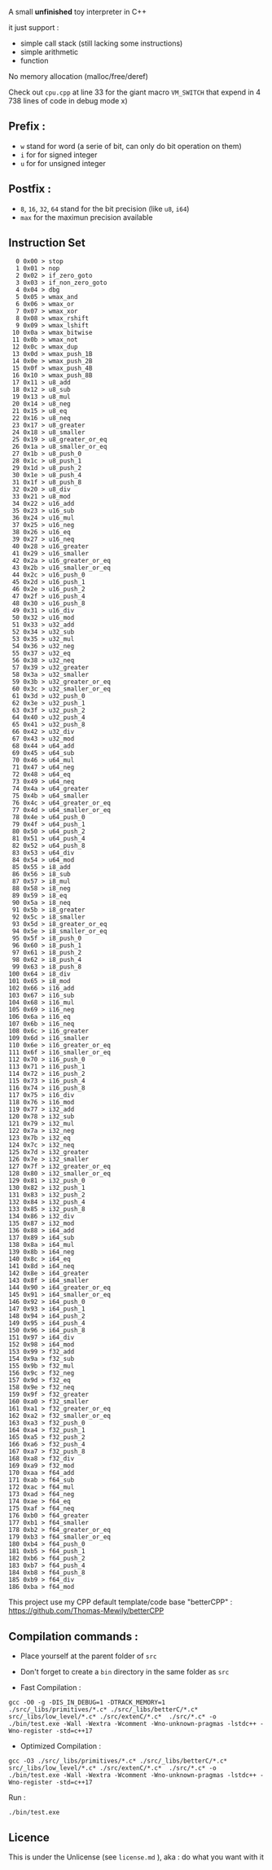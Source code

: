 A small **unfinished** toy interpreter in C++

it just support :
- simple call stack (still lacking some instructions)
- simple arithmetic
- function

No memory allocation (malloc/free/deref)

Check out `cpu.cpp` at line 33 for the giant macro `VM_SWITCH` that expend in 4 738 lines of code in debug mode x)

## Prefix :

- `w` stand for word (a serie of bit, can only do bit operation on them)
- `i` for for signed integer
- `u` for for unsigned integer


## Postfix :
- `8`, `16`, `32`, `64` stand for the bit precision (like `u8`, `i64`)
- `max` for the maximun precision available

## Instruction Set

```
  0 0x00 > stop
  1 0x01 > nop
  2 0x02 > if_zero_goto
  3 0x03 > if_non_zero_goto        
  4 0x04 > dbg
  5 0x05 > wmax_and
  6 0x06 > wmax_or
  7 0x07 > wmax_xor
  8 0x08 > wmax_rshift
  9 0x09 > wmax_lshift
 10 0x0a > wmax_bitwise
 11 0x0b > wmax_not
 12 0x0c > wmax_dup    
 13 0x0d > wmax_push_1B
 14 0x0e > wmax_push_2B
 15 0x0f > wmax_push_4B            
 16 0x10 > wmax_push_8B
 17 0x11 > u8_add
 18 0x12 > u8_sub        
 19 0x13 > u8_mul
 20 0x14 > u8_neg
 21 0x15 > u8_eq      
 22 0x16 > u8_neq
 23 0x17 > u8_greater
 24 0x18 > u8_smaller
 25 0x19 > u8_greater_or_eq        
 26 0x1a > u8_smaller_or_eq        
 27 0x1b > u8_push_0
 28 0x1c > u8_push_1
 29 0x1d > u8_push_2
 30 0x1e > u8_push_4
 31 0x1f > u8_push_8
 32 0x20 > u8_div                  
 33 0x21 > u8_mod
 34 0x22 > u16_add
 35 0x23 > u16_sub
 36 0x24 > u16_mul       
 37 0x25 > u16_neg
 38 0x26 > u16_eq
 39 0x27 > u16_neq
 40 0x28 > u16_greater
 41 0x29 > u16_smaller
 42 0x2a > u16_greater_or_eq       
 43 0x2b > u16_smaller_or_eq       
 44 0x2c > u16_push_0
 45 0x2d > u16_push_1
 46 0x2e > u16_push_2
 47 0x2f > u16_push_4
 48 0x30 > u16_push_8
 49 0x31 > u16_div
 50 0x32 > u16_mod
 51 0x33 > u32_add 
 52 0x34 > u32_sub
 53 0x35 > u32_mul
 54 0x36 > u32_neg                 
 55 0x37 > u32_eq
 56 0x38 > u32_neq
 57 0x39 > u32_greater
 58 0x3a > u32_smaller
 59 0x3b > u32_greater_or_eq       
 60 0x3c > u32_smaller_or_eq       
 61 0x3d > u32_push_0
 62 0x3e > u32_push_1
 63 0x3f > u32_push_2
 64 0x40 > u32_push_4
 65 0x41 > u32_push_8
 66 0x42 > u32_div
 67 0x43 > u32_mod
 68 0x44 > u64_add
 69 0x45 > u64_sub
 70 0x46 > u64_mul
 71 0x47 > u64_neg 
 72 0x48 > u64_eq
 73 0x49 > u64_neq
 74 0x4a > u64_greater
 75 0x4b > u64_smaller
 76 0x4c > u64_greater_or_eq       
 77 0x4d > u64_smaller_or_eq       
 78 0x4e > u64_push_0              
 79 0x4f > u64_push_1
 80 0x50 > u64_push_2
 81 0x51 > u64_push_4
 82 0x52 > u64_push_8
 83 0x53 > u64_div     
 84 0x54 > u64_mod
 85 0x55 > i8_add
 86 0x56 > i8_sub                  
 87 0x57 > i8_mul
 88 0x58 > i8_neg
 89 0x59 > i8_eq
 90 0x5a > i8_neq
 91 0x5b > i8_greater
 92 0x5c > i8_smaller
 93 0x5d > i8_greater_or_eq        
 94 0x5e > i8_smaller_or_eq        
 95 0x5f > i8_push_0
 96 0x60 > i8_push_1
 97 0x61 > i8_push_2
 98 0x62 > i8_push_4
 99 0x63 > i8_push_8               
100 0x64 > i8_div
101 0x65 > i8_mod
102 0x66 > i16_add   
103 0x67 > i16_sub
104 0x68 > i16_mul
105 0x69 > i16_neg
106 0x6a > i16_eq
107 0x6b > i16_neq
108 0x6c > i16_greater
109 0x6d > i16_smaller
110 0x6e > i16_greater_or_eq       
111 0x6f > i16_smaller_or_eq       
112 0x70 > i16_push_0
113 0x71 > i16_push_1
114 0x72 > i16_push_2
115 0x73 > i16_push_4    
116 0x74 > i16_push_8
117 0x75 > i16_div
118 0x76 > i16_mod
119 0x77 > i32_add
120 0x78 > i32_sub
121 0x79 > i32_mul
122 0x7a > i32_neg
123 0x7b > i32_eq
124 0x7c > i32_neq
125 0x7d > i32_greater
126 0x7e > i32_smaller
127 0x7f > i32_greater_or_eq       
128 0x80 > i32_smaller_or_eq       
129 0x81 > i32_push_0
130 0x82 > i32_push_1
131 0x83 > i32_push_2
132 0x84 > i32_push_4
133 0x85 > i32_push_8
134 0x86 > i32_div
135 0x87 > i32_mod
136 0x88 > i64_add
137 0x89 > i64_sub
138 0x8a > i64_mul                 
139 0x8b > i64_neg
140 0x8c > i64_eq
141 0x8d > i64_neq
142 0x8e > i64_greater
143 0x8f > i64_smaller
144 0x90 > i64_greater_or_eq       
145 0x91 > i64_smaller_or_eq       
146 0x92 > i64_push_0
147 0x93 > i64_push_1
148 0x94 > i64_push_2
149 0x95 > i64_push_4              
150 0x96 > i64_push_8
151 0x97 > i64_div
152 0x98 > i64_mod
153 0x99 > f32_add
154 0x9a > f32_sub
155 0x9b > f32_mul
156 0x9c > f32_neg
157 0x9d > f32_eq
158 0x9e > f32_neq
159 0x9f > f32_greater
160 0xa0 > f32_smaller
161 0xa1 > f32_greater_or_eq       
162 0xa2 > f32_smaller_or_eq       
163 0xa3 > f32_push_0
164 0xa4 > f32_push_1
165 0xa5 > f32_push_2
166 0xa6 > f32_push_4
167 0xa7 > f32_push_8
168 0xa8 > f32_div
169 0xa9 > f32_mod
170 0xaa > f64_add
171 0xab > f64_sub
172 0xac > f64_mul
173 0xad > f64_neg
174 0xae > f64_eq
175 0xaf > f64_neq
176 0xb0 > f64_greater
177 0xb1 > f64_smaller
178 0xb2 > f64_greater_or_eq       
179 0xb3 > f64_smaller_or_eq       
180 0xb4 > f64_push_0
181 0xb5 > f64_push_1              
182 0xb6 > f64_push_2
183 0xb7 > f64_push_4
184 0xb8 > f64_push_8
185 0xb9 > f64_div
186 0xba > f64_mod
```


This project use my CPP default template/code base "betterCPP" : https://github.com/Thomas-Mewily/betterCPP

## Compilation commands :

- Place yourself at the parent folder of `src`
- Don't forget to create a `bin` directory in the same folder as `src`

- Fast Compilation :

```shell
gcc -O0 -g -DIS_IN_DEBUG=1 -DTRACK_MEMORY=1 ./src/_libs/primitives/*.c* ./src/_libs/betterC/*.c* src/_libs/low_level/*.c* ./src/extenC/*.c*  ./src/*.c* -o ./bin/test.exe -Wall -Wextra -Wcomment -Wno-unknown-pragmas -lstdc++ -Wno-register -std=c++17
```

- Optimized Compilation :

```shell
gcc -O3 ./src/_libs/primitives/*.c* ./src/_libs/betterC/*.c* src/_libs/low_level/*.c* ./src/extenC/*.c*  ./src/*.c* -o ./bin/test.exe -Wall -Wextra -Wcomment -Wno-unknown-pragmas -lstdc++ -Wno-register -std=c++17
```

Run :

```shell
./bin/test.exe
```

## Licence

This is under the Unlicense (see `license.md` ), aka : do what you want with it